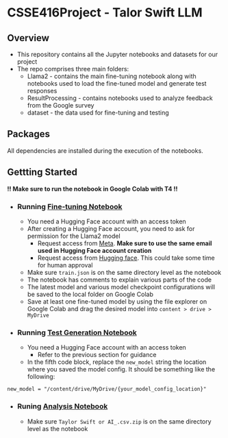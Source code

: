 # CSSE416Project - Talor Swift LLM

## Overview
* This repository contains all the Jupyter notebooks and datasets for our project
* The repo comprises three main folders:
  * Llama2 - contains the main fine-tuning notebook along with notebooks used to load the fine-tuned model and generate test responses
  * ResultProcessing - contains notebooks used to analyze feedback from the Google survey
  * dataset - the data used for fine-tuning and testing
  
## Packages
All dependencies are installed during the execution of the notebooks.


## Gettting Started
**!! Make sure to run the notebook in Google Colab with T4 !!**

* ### Running [Fine-tuning Notebook](https://github.com/spencerchubb/csse416-project/blob/main/Llama2/Fine-tune%20Llama%202%20in%20Google%20Colab.ipynb)
  * You need a Hugging Face account with an access token
  * After creating a Hugging Face account, you need to ask for permission for the Llama2 model
    *   Request access from [Meta](https://ai.meta.com/resources/models-and-libraries/llama-downloads/). **Make sure to use the same email used in Hugging Face account creation**
    *   Request access from [Hugging face](https://huggingface.co/meta-llama/Llama-2-7b-hf). This could take some time for human approval
  * Make sure `train.json` is on the same directory level as the notebook
  * The notebook has comments to explain various parts of the code
  * The latest model and various model checkpoint configurations will be saved to the local folder on Google Colab
  * Save at least one fine-tuned model by using the file explorer on Google Colab and drag the desired model into `content > drive > MyDrive`

* ### Running [Test Generation Notebook](https://github.com/spencerchubb/csse416-project/blob/main/Llama2/Validation%20Generations%20(10%20epochs).ipynb)
  * You need a Hugging Face account with an access token
    * Refer to the previous section for guidance
  * In the fifth code block, replace the `new_model` string the location where you saved the model config. It should be something like the following:
```
new_model = "/content/drive/MyDrive/{your_model_config_location}"
```

* ### Runing [Analysis Notebook](https://github.com/spencerchubb/csse416-project/blob/main/ResultProcessing/analysis.ipynb)
  * Make sure `Taylor Swift or AI_.csv.zip` is on the same directory level as the notebook
  
